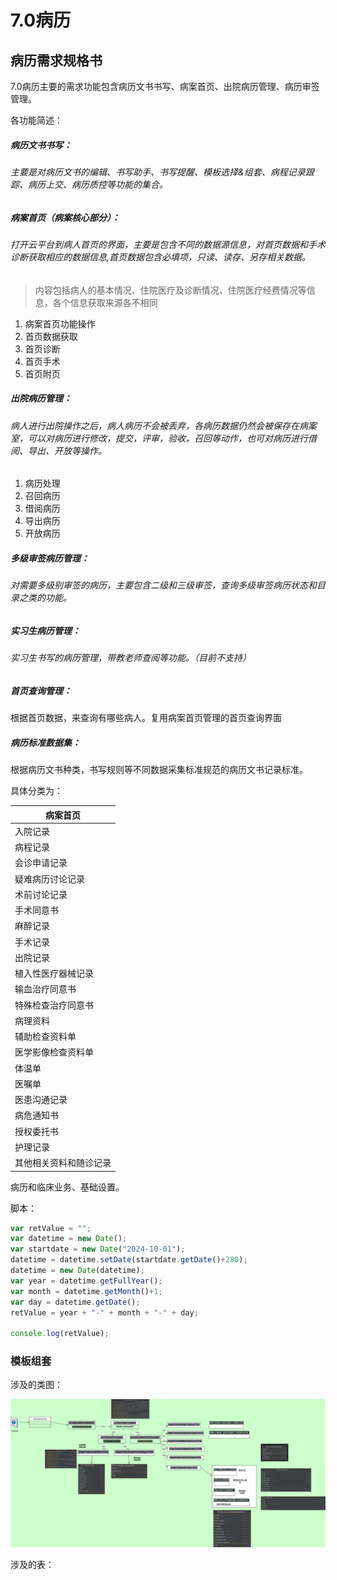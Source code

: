 # 7.0病历

## 病历需求规格书

7.0病历主要的需求功能包含病历文书书写、病案首页、出院病历管理、病历审签管理。

各功能简述：

##### 病历文书书写：

###### 主要是对病历文书的编辑、书写助手、书写提醒、模板选择&组套、病程记录跟踪、病历上交、病历质控等功能的集合。

##### 病案首页（病案核心部分）：

###### 打开云平台到病人首页的界面，主要是包含不同的数据源信息，对首页数据和手术诊断获取相应的数据信息,首页数据包含必填项，只读、读存、另存相关数据。

> 内容包括病人的基本情况、住院医疗及诊断情况、住院医疗经费情况等信息，各个信息获取来源各不相同

1. 病案首页功能操作
2. 首页数据获取
3. 首页诊断
4. 首页手术
5. 首页附页

##### 出院病历管理：

###### 病人进行出院操作之后，病人病历不会被丢弃，各病历数据仍然会被保存在病案室，可以对病历进行修改，提交，评审，验收，召回等动作，也可对病历进行借阅、导出、开放等操作。

1. 病历处理
2. 召回病历
3. 借阅病历
4. 导出病历
5. 开放病历

##### 多级审签病历管理：

###### 对需要多级别审签的病历，主要包含二级和三级审签，查询多级审签病历状态和目录之类的功能。

##### 实习生病历管理：

###### 实习生书写的病历管理，带教老师查阅等功能。（目前不支持）

##### 首页查询管理：

根据首页数据，来查询有哪些病人。复用病案首页管理的首页查询界面

##### 病历标准数据集：

根据病历文书种类，书写规则等不同数据采集标准规范的病历文书记录标准。

具体分类为：

| 病案首页               |
| ---------------------- |
| 入院记录               |
| 病程记录               |
| 会诊申请记录           |
| 疑难病历讨论记录       |
| 术前讨论记录           |
| 手术同意书             |
| 麻醉记录               |
| 手术记录               |
| 出院记录               |
| 植入性医疗器械记录     |
| 输血治疗同意书         |
| 特殊检查治疗同意书     |
| 病理资料               |
| 辅助检查资料单         |
| 医学影像检查资料单     |
| 体温单                 |
| 医嘱单                 |
| 医患沟通记录           |
| 病危通知书             |
| 授权委托书             |
| 护理记录               |
| 其他相关资料和随诊记录 |

病历和临床业务、基础设置。

脚本：

```js
var retValue = "";
var datetime = new Date();
var startdate = new Date("2024-10-01");
datetime = datetime.setDate(startdate.getDate()+280);
datetime = new Date(datetime);
var year = datetime.getFullYear();
var month = datetime.getMonth()+1;
var day = datetime.getDate();
retValue = year + "-" + month + "-" + day;

console.log(retValue);
```

### 模板组套

涉及的类图：

![1730099639720](image/7.0病历/1730099639720.png)

涉及的表：
